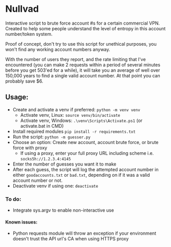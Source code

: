 # Nullvad
Interactive script to brute force account #s for a certain commercial VPN. Created to help some people understand the level of entropy in this account number/token system.

Proof of concept, don't try to use this script for unethical purposes, you won't find any working account numbers anyway.

With the number of users they report, and the rate limiting that I've encountered (you can make 2 requests within a period of several minutes before you get 503'ed for a while), it will take you an average of well over 150,000 years to find a single valid account number. At that point you can probably save $6.

## Usage:
- Create and activate a venv if preferred: `python -m venv venv`
  - Activate venv, Linux: `source venv/bin/activate`
  - Activate venv, Windows: `.\venv\Scripts\Activate.ps1` (or activate.bat in CMD)
- Install required modules `pip install -r requirements.txt`
- Run the script: `python -m guesser.py`
- Choose an option: Create new account, account brute force, or brute force with proxy
  - If using a proxy, enter your full proxy URL including scheme i.e. `socks5h://1.2.3.4:4145`
- Enter the number of guesses you want it to make
- After each guess, the script will log the attempted account number in either `goodaccounts.txt` or `bad.txt`, depending on if it was a valid account number or not.
- Deactivate venv if using one: `deactivate`

### To do:

- Integrate sys.argv to enable non-interactive use

#### Known issues:

- Python requests module will throw an exception if your environment doesn't trust the API url's CA when using HTTPS proxy
